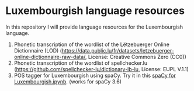 # Luxembourgish language resources
In this repository I will provide language resources for the Luxembourgish language.

1. Phonetic transcription of the wordlist of the Lëtzebuerger Online Dictionnaire (LOD) (https://data.public.lu/fr/datasets/letzebuerger-online-dictionnaire-raw-data/, License: Creative Commons Zero (CC0))
2. Phonetic transcription of the wordlist of spellchecker.lu (https://github.com/spellchecker-lu/dictionary-lb-lu, License: EUPL V.1.1)
3. POS tagger for Luxembourgish using spaCy. Try it in this [spaCy for Luxembourgish.ipynb](notebook). (works for spaCy 3.6)
